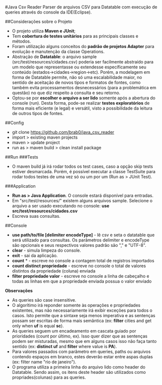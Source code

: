#Java Csv Reader
Parser de arquivos CSV para Datatable com execução de queries através do console da IDE(Eclipse).


##Considerações sobre o Projeto
- O projeto utiliza **Maven e JUnit**;
- Tem **cobertura de testes unitários** para as principais classes e métodos.
- Foram utilização alguns conceitos do **padrão de projetos Adapter** para evolução e manutenção da classe Operations.
- Abstração de **Datatable**: o arquivo sample (src/test/resources/cidades.csv) poderia ser facilmente abstraído para um modelo que representasse ou extendesse específicamente seu conteúdo (estados->cidades->region->etc). Porém, a modelagem em forma de Datatable permite, não só uma escalabilidade maior, no sentido de aceitação de novos tipos e formatos de fontes, como também evita processamentos desnecessários (para a problemática em questão) no que diz respeito a consulta e seu retorno.
- Optou-se por **escolher o arquivo a ser lido** somente após a abertura do console (run). Desta forma, pode-se realizar **testes exploratórios** de forma mais eficiente (e legal) e versátil, visto a possibilidade da leitura de outros tipos de fontes. 


##Config
- git clone https://github.com/brab0/java_csv_reader 
- import > existing maven projects
- maven > update project
- run as > maven build > clean install package


##Run
###Tests
- O maven build já irá rodar todos os test cases, caso a opção skip tests estiver desmarcada. Porém, é possível executar a classe TestSuite para rodar todos testes de uma vez só ou um por um (Run as > JUnit Test).

###Application
- **Run as > Java Application**. O console estará disponível para entradas.
- Em "src/test/resources/" existem alguns arquivos sample. Selecione o arquivo a ser usado executando no console: **use src/test/resources/cidades.csv**
- Escreva suas consultas. 


##Console
- **use path/to/file [delimiter encodeType]** - lê csv e seta o datatable que será utilizado para consultas. Os parâmetros delimiter e encodeType são opcionais e seus respectivos valores padrão são "," e "UTF-8".
- **clear** - simula limpeza do console.
- **exit** - sai da aplicação.
- **count** * - escreve no console a contagem total de registros importados
- **count distinct propriedade** - escreve no console o total de valores distintos da propriedade (coluna) enviada 
- **filter propriedade valor** - escreve no console a linha de cabeçalho e todas as linhas em que a propriedade enviada possua o valor enviado 

**Observações**
- As queries são case insensitive.
- O algorítimo irá reponder somente às operações e propriedades existentes, mas não necessariamente irá exibir exceções para todos o casos. Isto permite que a sintaxe seja menos imperativa e as sentenças possam ser escritas de forma mais semântica (ex: **filter** cities and get only when **uf** is equal **sc**).
- As queries seguem um encadeamento em cascata guiado por prioridades (count por último, ex). Isso quer dizer que as sentenças podem ser misturadas, mesmo que em alguns casos isso não faça tanto sentido (ex: **distinct uf** and **filter** where value is **PA**).
- Para valores passados com parâmetro em queries, paths ou arquivos contendo espaços em branco, estes deverão estar entre aspas duplas (ex: filter name "rio de janeiro").
- O programa utiliza a primeira linha do arquivo lido como header do Datatable. Sendo assim, os itens deste header são utilizados como propriades(colunas) para as queries.
